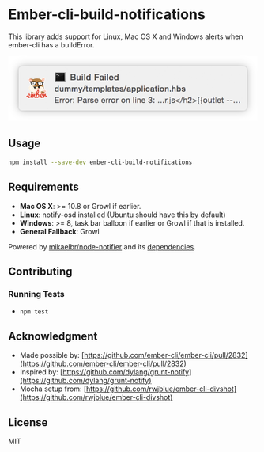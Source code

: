 # Ember-cli-build-notifications

This library adds support for Linux, Mac OS X and Windows alerts when ember-cli has a buildError.

![image](example.png)

## Usage

```bash
npm install --save-dev ember-cli-build-notifications
```

## Requirements

- **Mac OS X**: >= 10.8 or Growl if earlier.
- **Linux**: notify-osd installed (Ubuntu should have this by default)
- **Windows**: >= 8, task bar balloon if earlier or Growl if that is installed.
- **General Fallback**: Growl

Powered by [mikaelbr/node-notifier](https://github.com/mikaelbr/node-notifier) and its [dependencies](https://github.com/mikaelbr/node-notifier#thanks-to-oss).

## Contributing

### Running Tests

* `npm test`

## Acknowledgment

* Made possible by: [https://github.com/ember-cli/ember-cli/pull/2832](https://github.com/ember-cli/ember-cli/pull/2832)
* Inspired by: [https://github.com/dylang/grunt-notify](https://github.com/dylang/grunt-notify)
* Mocha setup from: [https://github.com/rwjblue/ember-cli-divshot](https://github.com/rwjblue/ember-cli-divshot)

## License

MIT
